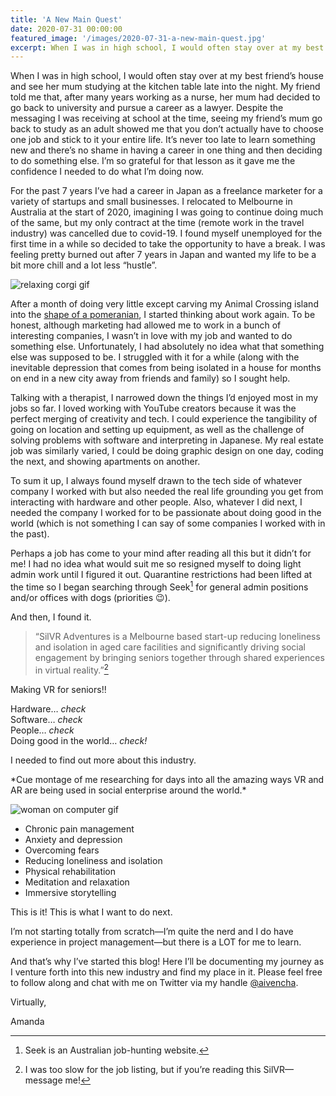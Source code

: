 ```yaml
---
title: 'A New Main Quest'
date: 2020-07-31 00:00:00
featured_image: '/images/2020-07-31-a-new-main-quest.jpg'
excerpt: When I was in high school, I would often stay over at my best friend’s house and see her mum studying at the kitchen table late into the night. My friend told me that, after many years working as a nurse, her mum had decided to go back to university and pursue a career as a lawyer. Despite the messaging I was receiving at school at the time, seeing my friend’s mum go back to study as an adult showed me that you don’t actually have to choose one job and stick to it your entire life. It’s never too late to learn something new and there’s no shame in having a career in one thing and then deciding to do something else. I’m so grateful for that lesson as it gave me the confidence I needed to do what I’m doing now.
---
```


When I was in high school, I would often stay over at my best friend’s house and see her mum studying at the kitchen table late into the night. My friend told me that, after many years working as a nurse, her mum had decided to go back to university and pursue a career as a lawyer. Despite the messaging I was receiving at school at the time, seeing my friend’s mum go back to study as an adult showed me that you don’t actually have to choose one job and stick to it your entire life. It’s never too late to learn something new and there’s no shame in having a career in one thing and then deciding to do something else. I’m so grateful for that lesson as it gave me the confidence I needed to do what I’m doing now.

For the past 7 years I’ve had a career in Japan as a freelance marketer for a variety of startups and small businesses. I relocated to Melbourne in Australia at the start of 2020, imagining I was going to continue doing much of the same, but my only contract at the time (remote work in the travel industry) was cancelled due to covid-19. I found myself unemployed for the first time in a while so decided to take the opportunity to have a break. I was feeling pretty burned out after 7 years in Japan and wanted my life to be a bit more chill and a lot less “hustle”.

![relaxing corgi gif](/images/2020-07-31-chilling.gif)

After a month of doing very little except carving my Animal Crossing island into the [shape of a pomeranian](https://twitter.com/aivencha/status/1264882941441654786), I started thinking about work again. To be honest, although marketing had allowed me to work in a bunch of interesting companies, I wasn’t in love with my job and wanted to do something else. Unfortunately, I had absolutely no idea what that something else was supposed to be. I struggled with it for a while (along with the inevitable depression that comes from being isolated in a house for months on end in a new city away from friends and family) so I sought help.

Talking with a therapist, I narrowed down the things I’d enjoyed most in my jobs so far. I loved working with YouTube creators because it was the perfect merging of creativity and tech. I could experience the tangibility of going on location and setting up equipment, as well as the challenge of solving problems with software and interpreting in Japanese. My real estate job was similarly varied, I could be doing graphic design on one day, coding the next, and showing apartments on another.

To sum it up, I always found myself drawn to the tech side of whatever company I worked with but also needed the real life grounding you get from interacting with hardware and other people. Also, whatever I did next, I needed the company I worked for to be passionate about doing good in the world (which is not something I can say of some companies I worked with in the past).

Perhaps a job has come to your mind after reading all this but it didn’t for me! I had no idea what would suit me so resigned myself to doing light admin work until I figured it out. Quarantine restrictions had been lifted at the time so I began searching through Seek[^1] for general admin positions and/or offices with dogs (priorities 😉).

And then, I found it.

> “SilVR Adventures is a Melbourne based start-up reducing loneliness and isolation in aged care facilities and significantly driving social engagement by bringing seniors together through shared experiences in virtual reality.”[^2]

Making VR for seniors!!

Hardware… *check* <br />
Software… *check* <br />
People… *check* <br />
Doing good in the world… *check!* <br />

I needed to find out more about this industry.

\*Cue montage of me researching for days into all the amazing ways VR and AR are being used in social enterprise around the world.*

![woman on computer gif](https://media.giphy.com/media/MgX8LzWrA6dgY/giphy.gif)

* Chronic pain management
* Anxiety and depression
* Overcoming fears
* Reducing loneliness and isolation
* Physical rehabilitation
* Meditation and relaxation
* Immersive storytelling

This is it! This is what I want to do next.

I’m not starting totally from scratch—I’m quite the nerd and I do have experience in project management—but there is a LOT for me to learn.

And that’s why I’ve started this blog! Here I’ll be documenting my journey as I venture forth into this new industry and find my place in it. Please feel free to follow along and chat with me on Twitter via my handle [@aivencha](https://twitter.com/aivencha).

Virtually,

Amanda

[^1]: Seek is an Australian job-hunting website.
[^2]: I was too slow for the job listing, but if you’re reading this SilVR—message me!
